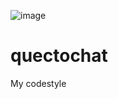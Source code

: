 ![image](https://github.com/Viweld/quectochat/assets/60778769/2c4d0daa-db13-4ca5-af7d-d754d3970f92)

# quectochat
My codestyle


